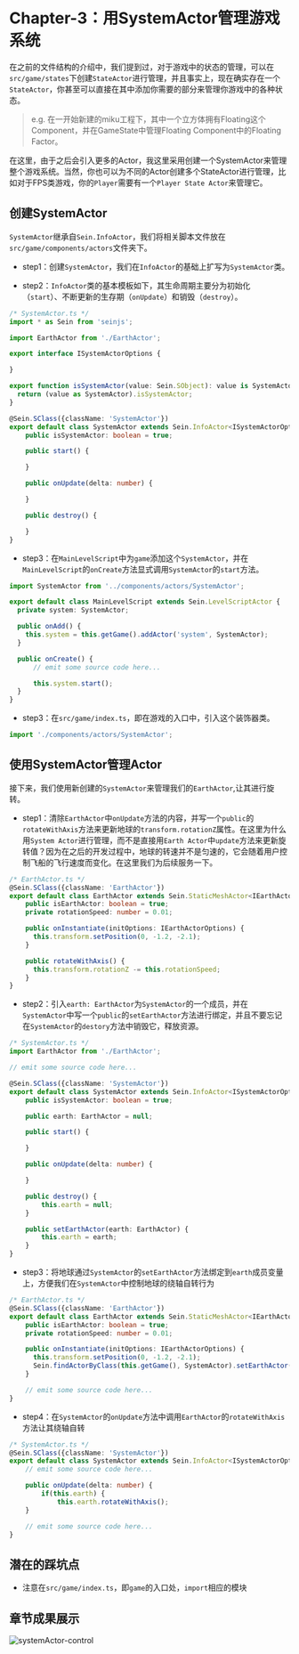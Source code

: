 # Chapter-3：用SystemActor管理游戏系统

在之前的文件结构的介绍中，我们提到过，对于游戏中的状态的管理，可以在``src/game/states``下创建``StateActor``进行管理，并且事实上，现在确实存在一个``StateActor``，你甚至可以直接在其中添加你需要的部分来管理你游戏中的各种状态。

>e.g. 在一开始新建的miku工程下，其中一个立方体拥有Floating这个Component，并在GameState中管理Floating Component中的Floating Factor。

在这里，由于之后会引入更多的Actor，我这里采用创建一个SystemActor来管理整个游戏系统。当然，你也可以为不同的Actor创建多个StateActor进行管理，比如对于FPS类游戏，你的``Player``需要有一个``Player State Actor``来管理它。

## 创建SystemActor

``SystemActor``继承自``Sein.InfoActor``，我们将相关脚本文件放在``src/game/components/actors``文件夹下。

- step1：创建``SystemActor``，我们在``InfoActor``的基础上扩写为``SystemActor``类。

- step2：``InfoActor``类的基本模板如下，其生命周期主要分为初始化（``start``）、不断更新的生存期（``onUpdate``）和销毁（``destroy``）。

```ts
/* SystemActor.ts */
import * as Sein from 'seinjs';

import EarthActor from './EarthActor';

export interface ISystemActorOptions {

}

export function isSystemActor(value: Sein.SObject): value is SystemActor {
  return (value as SystemActor).isSystemActor;
}

@Sein.SClass({className: 'SystemActor'})
export default class SystemActor extends Sein.InfoActor<ISystemActorOptions> {
    public isSystemActor: boolean = true;

    public start() {

    }

    public onUpdate(delta: number) {

    }

    public destroy() {

    }
}
```

- step3：在``MainLevelScript``中为``game``添加这个``SystemActor``，并在``MainLevelScript``的``onCreate``方法显式调用``SystemActor``的``start``方法。

```ts
import SystemActor from '../components/actors/SystemActor';

export default class MainLevelScript extends Sein.LevelScriptActor {
  private system: SystemActor;

  public onAdd() {
    this.system = this.getGame().addActor('system', SystemActor);
  }

  public onCreate() {
      // emit some source code here...

      this.system.start();
  }
}
```

- step3：在``src/game/index.ts``，即在游戏的入口中，引入这个装饰器类。

```ts
import './components/actors/SystemActor';
```

## 使用SystemActor管理Actor

接下来，我们使用新创建的``SystemActor``来管理我们的``EarthActor``,让其进行旋转。

- step1：清除``EarthActor``中``onUpdate``方法的内容，并写一个``public``的``rotateWithAxis``方法来更新地球的``transform.rotationZ``属性。在这里为什么用``System Actor``进行管理，而不是直接用``Earth Actor``中``update``方法来更新旋转值？因为在之后的开发过程中，地球的转速并不是匀速的，它会随着用户控制飞船的飞行速度而变化。在这里我们为后续服务一下。

```ts
/* EarthActor.ts */
@Sein.SClass({className: 'EarthActor'})
export default class EarthActor extends Sein.StaticMeshActor<IEarthActorOptions> {
    public isEarthActor: boolean = true;
    private rotationSpeed: number = 0.01;

    public onInstantiate(initOptions: IEarthActorOptions) {
      this.transform.setPosition(0, -1.2, -2.1);
    }

    public rotateWithAxis() {
      this.transform.rotationZ -= this.rotationSpeed;
    }
}
```

- step2：引入``earth: EarthActor``为``SystemActor``的一个成员，并在``SystemActor``中写一个``public``的``setEarthActor``方法进行绑定，并且不要忘记在``SystemActor``的``destory``方法中销毁它，释放资源。

```ts
/* SystemActor.ts */
import EarthActor from './EarthActor';

// emit some source code here...

@Sein.SClass({className: 'SystemActor'})
export default class SystemActor extends Sein.InfoActor<ISystemActorOptions> {
    public isSystemActor: boolean = true;

    public earth: EarthActor = null;

    public start() {

    }

    public onUpdate(delta: number) {

    }

    public destroy() {
        this.earth = null;
    }

    public setEarthActor(earth: EarthActor) {
        this.earth = earth;
    }
}
```

- step3：将地球通过``SystemActor``的``setEarthActor``方法绑定到``earth``成员变量上，方便我们在``SystemActor``中控制地球的绕轴自转行为

```ts
/* EarthActor.ts */
@Sein.SClass({className: 'EarthActor'})
export default class EarthActor extends Sein.StaticMeshActor<IEarthActorOptions> {
    public isEarthActor: boolean = true;
    private rotationSpeed: number = 0.01;

    public onInstantiate(initOptions: IEarthActorOptions) {
      this.transform.setPosition(0, -1.2, -2.1);
      Sein.findActorByClass(this.getGame(), SystemActor).setEarthActor(this);  // 绑定到SystemActor的earth成员变量
    }

    // emit some source code here...
}
```

- step4：在``SystemActor``的``onUpdate``方法中调用``EarthActor``的``rotateWithAxis``方法让其绕轴自转

```ts
/* SystemActor.ts */
@Sein.SClass({className: 'SystemActor'})
export default class SystemActor extends Sein.InfoActor<ISystemActorOptions> {
    // emit some source code here...

    public onUpdate(delta: number) {
        if(this.earth) {
            this.earth.rotateWithAxis();
    }

    // emit some source code here...
}
```

## 潜在的踩坑点

* 注意在``src/game/index.ts``，即``game``的入口处，``import``相应的模块

## 章节成果展示

![systemActor-control](/assets/tutorials/developer/img/chapter2-4.gif)

<!-- ## 章节代码参考

// TODO
// src/index.ts
// MainLevelScript.ts
// SystemActor.ts
// EarthActor.ts -->